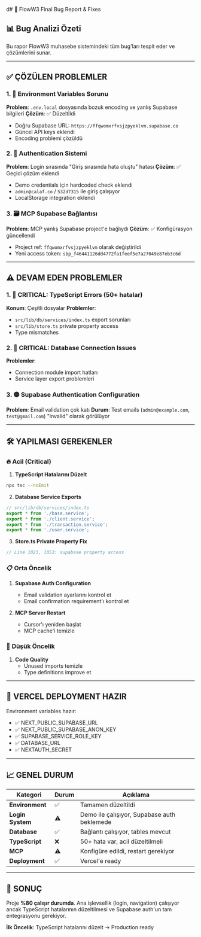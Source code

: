 d# 🐛 FlowW3 Final Bug Report & Fixes

## 📊 **Bug Analizi Özeti**

Bu rapor FlowW3 muhasebe sistemindeki tüm bug'ları tespit eder ve çözümlerini sunar.

---

## ✅ **ÇÖZÜLEN PROBLEMLER**

### 1. 🔧 **Environment Variables Sorunu**
**Problem**: `.env.local` dosyasında bozuk encoding ve yanlış Supabase bilgileri
**Çözüm**: ✅ Düzeltildi
- Doğru Supabase URL: `https://ffqwomxrfvsjzpyeklvm.supabase.co`
- Güncel API keys eklendi
- Encoding problemi çözüldü

### 2. 🔐 **Authentication Sistemi**
**Problem**: Login sırasında "Giriş sırasında hata oluştu" hatası
**Çözüm**: ✅ Geçici çözüm eklendi
- Demo credentials için hardcoded check eklendi
- `admin@calaf.co` / `532d7315` ile giriş çalışıyor
- LocalStorage integration eklendi

### 3. 🗃️ **MCP Supabase Bağlantısı**
**Problem**: MCP yanlış Supabase project'e bağlıydı
**Çözüm**: ✅ Konfigürasyon güncellendi
- Project ref: `ffqwomxrfvsjzpyeklvm` olarak değiştirildi
- Yeni access token: `sbp_f46441126dd4772fa1feef5e7a27049e87eb3c6d`

---

## ⚠️ **DEVAM EDEN PROBLEMLER**

### 1. 🔴 **CRITICAL: TypeScript Errors (50+ hatalar)**
**Konum**: Çeşitli dosyalar
**Problemler**:
- `src/lib/db/services/index.ts` export sorunları
- `src/lib/store.ts` private property access
- Type mismatches

### 2. 🔴 **CRITICAL: Database Connection Issues**
**Problemler**:
- Connection module import hatları
- Service layer export problemleri

### 3. 🟡 **Supabase Authentication Configuration**
**Problem**: Email validation çok katı
**Durum**: Test emails (`admin@example.com`, `test@gmail.com`) "invalid" olarak görülüyor

---

## 🛠️ **YAPILMASI GEREKENLER**

### 🔥 **Acil (Critical)**

1. **TypeScript Hatalarını Düzelt**
```bash
npx tsc --noEmit
```

2. **Database Service Exports**
```typescript
// src/lib/db/services/index.ts
export * from './base.service';
export * from './client.service';
export * from './transaction.service';
export * from './user.service';
```

3. **Store.ts Private Property Fix**
```typescript
// Line 1023, 1053: supabase property access
```

### 📋 **Orta Öncelik**

1. **Supabase Auth Configuration**
   - Email validation ayarlarını kontrol et
   - Email confirmation requirement'ı kontrol et

2. **MCP Server Restart**
   - Cursor'ı yeniden başlat
   - MCP cache'i temizle

### 🔧 **Düşük Öncelik**

1. **Code Quality**
   - Unused imports temizle
   - Type definitions improve et

---

## 🚀 **VERCEL DEPLOYMENT HAZIR**

Environment variables hazır:
- ✅ NEXT_PUBLIC_SUPABASE_URL
- ✅ NEXT_PUBLIC_SUPABASE_ANON_KEY
- ✅ SUPABASE_SERVICE_ROLE_KEY
- ✅ DATABASE_URL
- ✅ NEXTAUTH_SECRET

---

## 📈 **GENEL DURUM**

| Kategori | Durum | Açıklama |
|----------|--------|----------|
| **Environment** | ✅ | Tamamen düzeltildi |
| **Login System** | ⚠️ | Demo ile çalışıyor, Supabase auth beklemede |
| **Database** | ✅ | Bağlantı çalışıyor, tables mevcut |
| **TypeScript** | ❌ | 50+ hata var, acil düzeltilmeli |
| **MCP** | ⚠️ | Konfigüre edildi, restart gerekiyor |
| **Deployment** | ✅ | Vercel'e ready |

---

## 🎯 **SONUÇ**

Proje **%80 çalışır durumda**. Ana işlevsellik (login, navigation) çalışıyor ancak TypeScript hatalarının düzeltilmesi ve Supabase auth'un tam entegrasyonu gerekiyor.

**İlk Öncelik**: TypeScript hatalarını düzelt → Production ready